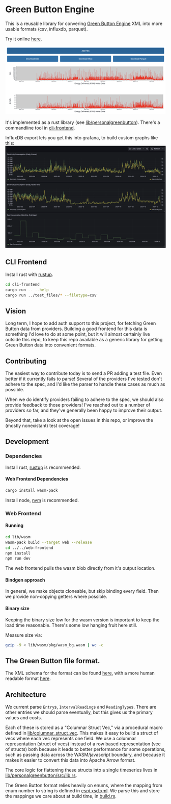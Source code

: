 # Green Button Engine

This is a reusable library for convering [Green Button Engine](https://www.greenbuttondata.org/) XML
into more usable formats (csv, influxdb, parquet).

Try it online [here](https://tdresser.github.io/greenbuttonengine/).

![Image of web frontend](doc-assets/web-frontend-image.png)

It's implemented as a rust library (see [lib/personalgreenbutton](lib/personalgreenbutton)).
There's a commandline tool in [cli-frontend](cli-frontend).

InfluxDB export lets you get this into grafana, to build custom graphs like this:
![Image of grafana dashboard showing green button data](doc-assets/grafana-example.png)

## CLI Frontend

Install rust with [rustup](https://rustup.rs/).

```sh
cd cli-frontend
cargo run -- --help
cargo run ../test_files/* --filetype=csv
```

## Vision

Long term, I hope to add auth support to this project, for fetching Green Button data from providers. Building a good frontend for this data is something I'd love to do at some point, but it will almost certainly live outside this repo, to keep this repo available as a generic library for getting Green Button data into convenient formats.

## Contributing

The easiest way to contribute today is to send a PR adding a test file. Even better if it currently fails to parse! Several of the providers I've tested don't adhere to the spec, and I'd like the parser to handle these cases as much as possible.

When we do identify providers failing to adhere to the spec, we should also provide feedback to those providers! I've reached out to a number of providers so far, and they've generally been happy to improve their output.

Beyond that, take a look at the open issues in this repo, or improve the (mostly nonexistant) test coverage!

## Development

### Dependencies

Install rust, [rustup](https://rustup.rs/) is recommended.

#### Web Frontend Dependencies

```sh
cargo install wasm-pack
```

Install node, [nvm](https://github.com/nvm-sh/nvm?tab=readme-ov-file#installing-and-updating) is recommended.

### Web Frontend

#### Running

```sh
cd lib/wasm
wasm-pack build --target web --release
cd ../../web-frontend
npm install
npm run dev
```

The web frontend pulls the wasm blob directly from it's output location.

#### Bindgen approach

In general, we make objects cloneable, but skip binding every field. Then we provide non-copying getters where possible.

#### Binary size

Keeping the binary size low for the wasm version is important to keep the load time reasonable. There's some low hanging fruit here still.

Measure size via:

```sh
gzip -9 < lib/wasm/pkg/wasm_bg.wasm | wc -c
```

## The Green Button file format.

The XML schema for the format can be found [here](https://naesb.org/espi.xsd), with a more human readable format [here](https://dev.greenbuttonalliance.org/espiusecase.html).

## Architecture

We current parse `Entry`s, `IntervalReading`s and `ReadingType`s. There are other entries we should parse eventually, but this gives us the primary values and costs.

Each of these is stored as a "Columnar Struct Vec," via a procedural macro defined in [lib/columnar_struct_vec](./lib/columnar_struct_vec/). This makes it easy to build a struct of vecs where each vec represents one field. We use a columnar representation (struct of vecs) instead of a row based representation (vec of structs) both because it leads to better performance for some operations, such as passing data across the WASM/javascript boundary, and because it makes it easier to convert this data into Apache Arrow format.

The core logic for flattening these structs into a single timeseries lives in [lib/personalgreenbutton/src/lib.rs](./lib/personalgreenbutton/src/lib.rs).

The Green Button format relies heavily on enums, where the mapping from enum number to string is defined in [espi.xsd.xml](./lib/personalgreenbutton/preprocessing/espi.xsd.xml). We parse this and store the mappings we care about at build time, in [build.rs](./lib/personalgreenbutton/build.rs).
